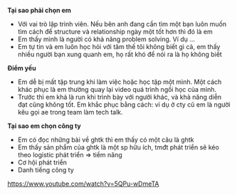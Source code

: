 
**Tại sao phải chọn em**

- Với vai trò lập trình viên. Nếu bên anh đang cần tìm một bạn luôn muốn tìm cách để structure và relationship ngày một tốt hơn thì đó là em 
- Em thấy mình là người có khả năng problem solving. Ví dụ ...
- Em tự tin và em luôn học hỏi với tâm thế tôi không biết gì cả, em thấy nhiều người bạn xung quanh em, họ rất khó để nói ra là họ không biết
  
**Điểm yếu**

- Em dễ bị mất tập trung khi làm việc hoặc học tập một mình. Một cách khác phục là em thường quay lại video quá trình ngồi học của mình.
- Trước thì em khá là run khi trình bày với người khác, và khả năng diễn đạt cũng không tốt. Em khắc phục bằng cách: ví dụ ở cty cũ em là người kêu gọi ae trong team làm tech talk.

**Tại sao em chọn công ty**

- Em có đọc những bài về ghtk thì em thấy có một câu là ghtk 
- Em thấy sản phẩm của ghtk là một sp hữu ích, tmđt phát triển sẽ kéo theo logistic phát triển => tiềm năng
- Cơ hội phát triển
- Danh tiếng công ty     

https://www.youtube.com/watch?v=5QPu-wDmeTA